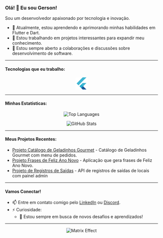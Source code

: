 ### Olá! 👋 Eu sou Gerson!

Sou um desenvolvedor apaixonado por tecnologia e inovação.

- 🌱 Atualmente, estou aprendendo e aprimorando minhas habilidades em Flutter e Dart.
- 🔭 Estou trabalhando em projetos interessantes para expandir meu conhecimento.
- 🤝 Estou sempre aberto a colaborações e discussões sobre desenvolvimento de software.

---

#### Tecnologias que eu trabalho:

<p align="center">
  <img src="https://github.com/devicons/devicon/blob/master/icons/flutter/flutter-original.svg" alt="Flutter" width="40" height="40"/>
  <!-- Adicione mais ícones aqui -->
</p>

---

#### Minhas Estatísticas:

<p align="center">
  <img src="https://github-readme-stats.vercel.app/api/top-langs/?username=Gerson-if&layout=compact&theme=dark" alt="Top Languages" />
</p>

<p align="center">
  <img src="https://github-readme-stats.vercel.app/api?username=Gerson-if&show_icons=true&theme=dark" alt="GitHub Stats" />
</p>

---

#### Meus Projetos Recentes:

- [Projeto Catálogo de Geladinhos Gourmet](https://entechsoftware.com.br/gourmet) - Catálogo de Geladinhos Gourmet com menu de pedidos.
- [Projeto Frases de Feliz Ano Novo](https://entechsoftware.com.br/app_frases/) - Aplicação que gera frases de Feliz Ano Novo.
- [Projeto de Registros de Saídas](https://github.com/Gerson-if/projeto_saida) - API de registros de saídas de locais com painel admin

---

#### Vamos Conectar!

- 📫 Entre em contato comigo pelo [LinkedIn](https://br.linkedin.com/in/gerson-ferreira-de-castro-1a44071bb) ou [Discord](seu_nome_no_discord#sua_tag).
- ⚡ Curiosidade:
  - 🌟 Estou sempre em busca de novos desafios e aprendizados!

---

<p align="center">
  <img src="https://media.giphy.com/media/xT9IgzoKnwFNmISR8I/giphy.gif" alt="Matrix Effect" width="300" height="200"/>
</p>
